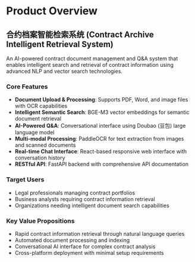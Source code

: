 # Product Overview

## 合约档案智能检索系统 (Contract Archive Intelligent Retrieval System)

An AI-powered contract document management and Q&A system that enables intelligent search and retrieval of contract information using advanced NLP and vector search technologies.

### Core Features
- **Document Upload & Processing**: Supports PDF, Word, and image files with OCR capabilities
- **Intelligent Semantic Search**: BGE-M3 vector embeddings for semantic document retrieval
- **AI-Powered Q&A**: Conversational interface using Doubao (豆包) large language model
- **Multi-modal Processing**: PaddleOCR for text extraction from images and scanned documents
- **Real-time Chat Interface**: React-based responsive web interface with conversation history
- **RESTful API**: FastAPI backend with comprehensive API documentation

### Target Users
- Legal professionals managing contract portfolios
- Business analysts requiring contract information retrieval
- Organizations needing intelligent document search capabilities

### Key Value Propositions
- Rapid contract information retrieval through natural language queries
- Automated document processing and indexing
- Conversational AI interface for complex contract analysis
- Cross-platform deployment with minimal setup requirements